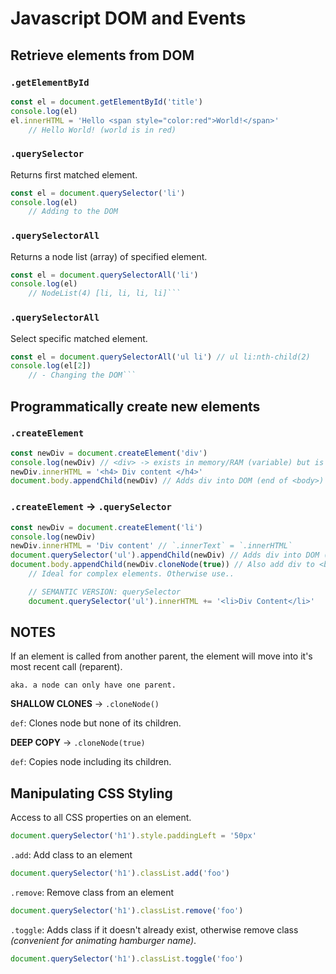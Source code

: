# Javascript DOM and Events

## Retrieve elements from DOM

### `.getElementById`

```javascript
const el = document.getElementById('title')
console.log(el)
el.innerHTML = 'Hello <span style="color:red">World!</span>'
    // Hello World! (world is in red)
```

### `.querySelector`

Returns first matched element.

```javascript
const el = document.querySelector('li')
console.log(el)
    // Adding to the DOM
```

### `.querySelectorAll`

Returns a node list (array) of specified element.

```javascript 
const el = document.querySelectorAll('li')
console.log(el)
    // NodeList(4) [li, li, li, li]```
```

### `.querySelectorAll`

Select specific matched element.

```javascript
const el = document.querySelectorAll('ul li') // ul li:nth-child(2)
console.log(el[2])
    // - Changing the DOM```
```

## Programmatically create new elements

### `.createElement`

```javascript
const newDiv = document.createElement('div')
console.log(newDiv) // <div> -> exists in memory/RAM (variable) but is not part of the DOM.
newDiv.innerHTML = '<h4> Div content </h4>'
document.body.appendChild(newDiv) // Adds div into DOM (end of <body>)
```

### `.createElement` -> `.querySelector`

```javascript
const newDiv = document.createElement('li')
console.log(newDiv)
newDiv.innerHTML = 'Div content' // `.innerText` = `.innerHTML`
document.querySelector('ul').appendChild(newDiv) // Adds div into DOM (end of <ul>)
document.body.appendChild(newDiv.cloneNode(true)) // Also add div to <body> -> clones into new object
    // Ideal for complex elements. Otherwise use..

    // SEMANTIC VERSION: querySelector
    document.querySelector('ul').innerHTML += '<li>Div Content</li>'
```

## **NOTES**

If an element is called from another parent, the element will move into it's most recent call (reparent).

    aka. a node can only have one parent.

**SHALLOW CLONES** -> `.cloneNode()`

`def`: Clones node but none of its children.

**DEEP COPY** -> `.cloneNode(true)`

`def`: Copies node including its children.

## Manipulating CSS Styling

Access to all CSS properties on an element.

```javascript
document.querySelector('h1').style.paddingLeft = '50px'
```

`.add`: Add class to an element

```javascript
document.querySelector('h1').classList.add('foo')
```

`.remove`: Remove class from an element

```javascript
document.querySelector('h1').classList.remove('foo')
```

`.toggle`: Adds class if it doesn't already exist, otherwise remove class *(convenient for animating hamburger name)*.

```javascript
document.querySelector('h1').classList.toggle('foo')
```